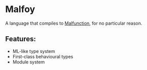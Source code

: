 # Malfoy

A language that compiles to [Malfunction](https://github.com/stedolan/malfunction/), for 
no particular reason.

## Features:

* ML-like type system
* First-class behavioural types
* Module system
